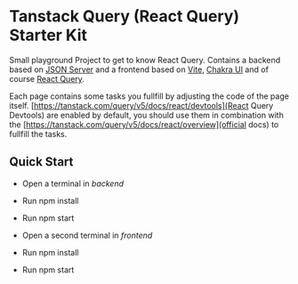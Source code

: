 # Tanstack Query (React Query) Starter Kit

Small playground Project to get to know React Query. Contains a backend based on [JSON Server](https://github.com/typicode/json-server) and a frontend based on [Vite](https://vitejs.dev/), [Chakra UI](https://chakra-ui.com/) and of course [React Query](https://tanstack.com/query/v5/docs/react/overview).

Each page contains some tasks you fullfill by adjusting the code of the page itself. [https://tanstack.com/query/v5/docs/react/devtools](React Query Devtools) are enabled by default, you should use them in combination with the [https://tanstack.com/query/v5/docs/react/overview](official docs) to fullfill the tasks.

## Quick Start

- Open a terminal in _backend_
- Run npm install
- Run npm start

- Open a second terminal in _frontend_
- Run npm install
- Run npm start
